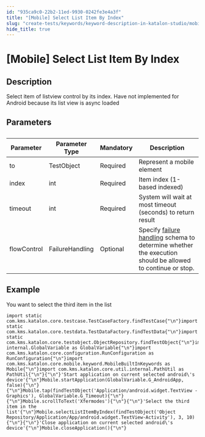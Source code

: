 ```yaml
---
id: "935ca9c0-22b2-11ed-9930-0242fe3e4a3f"
title: "[Mobile] Select List Item By Index"
slug: "create-tests/keywords/keyword-description-in-katalon-studio/mobile-keywords/mobile-select-list-item-by-index"
hide_title: true
---
```


# <a id="id_0" class="anchor_top_offset"/><a id="ariaid-title1" class="anchor_top_offset"/>[Mobile] Select List Item By Index


## <a id="id_0__id_1" class="anchor_top_offset"/>Description

              
<p xmlns="http://www.w3.org/1999/xhtml" className="p">Select item of listview control by its index. Have not   implemented for Android because its list view is async loaded</p> 
      

## <a id="id_0__id_2" class="anchor_top_offset"/>Parameters  

              
<table xmlns="http://www.w3.org/1999/xhtml" className="table anchor_top_offset" id="id_0__50c12a68-5555-42f1-9317-83bbb1ee9d8b"><caption /><thead className="thead"><tr className><th className="entry anchor_top_offset" id="id_0__50c12a68-5555-42f1-9317-83bbb1ee9d8b__entry__1">Parameter</th><th className="entry anchor_top_offset" id="id_0__50c12a68-5555-42f1-9317-83bbb1ee9d8b__entry__2">Parameter Type</th><th className="entry anchor_top_offset" id="id_0__50c12a68-5555-42f1-9317-83bbb1ee9d8b__entry__3">Mandatory</th><th className="entry anchor_top_offset" id="id_0__50c12a68-5555-42f1-9317-83bbb1ee9d8b__entry__4">Description</th></tr></thead><tbody className="tbody"><tr className><td className="entry" headers="id_0__50c12a68-5555-42f1-9317-83bbb1ee9d8b__entry__1 id_0__50c12a68-5555-42f1-9317-83bbb1ee9d8b__entry__2 id_0__50c12a68-5555-42f1-9317-83bbb1ee9d8b__entry__3 id_0__50c12a68-5555-42f1-9317-83bbb1ee9d8b__entry__4 ">to</td><td className="entry" headers="id_0__50c12a68-5555-42f1-9317-83bbb1ee9d8b__entry__1 id_0__50c12a68-5555-42f1-9317-83bbb1ee9d8b__entry__2 id_0__50c12a68-5555-42f1-9317-83bbb1ee9d8b__entry__3 id_0__50c12a68-5555-42f1-9317-83bbb1ee9d8b__entry__4 ">TestObject</td><td className="entry" headers="id_0__50c12a68-5555-42f1-9317-83bbb1ee9d8b__entry__1 id_0__50c12a68-5555-42f1-9317-83bbb1ee9d8b__entry__2 id_0__50c12a68-5555-42f1-9317-83bbb1ee9d8b__entry__3 id_0__50c12a68-5555-42f1-9317-83bbb1ee9d8b__entry__4 ">Required</td><td className="entry" headers="id_0__50c12a68-5555-42f1-9317-83bbb1ee9d8b__entry__1 id_0__50c12a68-5555-42f1-9317-83bbb1ee9d8b__entry__2 id_0__50c12a68-5555-42f1-9317-83bbb1ee9d8b__entry__3 id_0__50c12a68-5555-42f1-9317-83bbb1ee9d8b__entry__4 ">Represent a mobile element</td></tr><tr className><td className="entry" headers="id_0__50c12a68-5555-42f1-9317-83bbb1ee9d8b__entry__1 id_0__50c12a68-5555-42f1-9317-83bbb1ee9d8b__entry__2 id_0__50c12a68-5555-42f1-9317-83bbb1ee9d8b__entry__3 id_0__50c12a68-5555-42f1-9317-83bbb1ee9d8b__entry__4 ">index</td><td className="entry" headers="id_0__50c12a68-5555-42f1-9317-83bbb1ee9d8b__entry__1 id_0__50c12a68-5555-42f1-9317-83bbb1ee9d8b__entry__2 id_0__50c12a68-5555-42f1-9317-83bbb1ee9d8b__entry__3 id_0__50c12a68-5555-42f1-9317-83bbb1ee9d8b__entry__4 ">int</td><td className="entry" headers="id_0__50c12a68-5555-42f1-9317-83bbb1ee9d8b__entry__1 id_0__50c12a68-5555-42f1-9317-83bbb1ee9d8b__entry__2 id_0__50c12a68-5555-42f1-9317-83bbb1ee9d8b__entry__3 id_0__50c12a68-5555-42f1-9317-83bbb1ee9d8b__entry__4 ">Required</td><td className="entry" headers="id_0__50c12a68-5555-42f1-9317-83bbb1ee9d8b__entry__1 id_0__50c12a68-5555-42f1-9317-83bbb1ee9d8b__entry__2 id_0__50c12a68-5555-42f1-9317-83bbb1ee9d8b__entry__3 id_0__50c12a68-5555-42f1-9317-83bbb1ee9d8b__entry__4 ">Item index (1-based indexed)</td></tr><tr className><td className="entry" headers="id_0__50c12a68-5555-42f1-9317-83bbb1ee9d8b__entry__1 id_0__50c12a68-5555-42f1-9317-83bbb1ee9d8b__entry__2 id_0__50c12a68-5555-42f1-9317-83bbb1ee9d8b__entry__3 id_0__50c12a68-5555-42f1-9317-83bbb1ee9d8b__entry__4 ">timeout</td><td className="entry" headers="id_0__50c12a68-5555-42f1-9317-83bbb1ee9d8b__entry__1 id_0__50c12a68-5555-42f1-9317-83bbb1ee9d8b__entry__2 id_0__50c12a68-5555-42f1-9317-83bbb1ee9d8b__entry__3 id_0__50c12a68-5555-42f1-9317-83bbb1ee9d8b__entry__4 ">int</td><td className="entry" headers="id_0__50c12a68-5555-42f1-9317-83bbb1ee9d8b__entry__1 id_0__50c12a68-5555-42f1-9317-83bbb1ee9d8b__entry__2 id_0__50c12a68-5555-42f1-9317-83bbb1ee9d8b__entry__3 id_0__50c12a68-5555-42f1-9317-83bbb1ee9d8b__entry__4 ">Required</td><td className="entry" headers="id_0__50c12a68-5555-42f1-9317-83bbb1ee9d8b__entry__1 id_0__50c12a68-5555-42f1-9317-83bbb1ee9d8b__entry__2 id_0__50c12a68-5555-42f1-9317-83bbb1ee9d8b__entry__3 id_0__50c12a68-5555-42f1-9317-83bbb1ee9d8b__entry__4 ">System will wait at most timeout (seconds) to return         result</td></tr><tr className><td className="entry" headers="id_0__50c12a68-5555-42f1-9317-83bbb1ee9d8b__entry__1 id_0__50c12a68-5555-42f1-9317-83bbb1ee9d8b__entry__2 id_0__50c12a68-5555-42f1-9317-83bbb1ee9d8b__entry__3 id_0__50c12a68-5555-42f1-9317-83bbb1ee9d8b__entry__4 ">flowControl</td><td className="entry" headers="id_0__50c12a68-5555-42f1-9317-83bbb1ee9d8b__entry__1 id_0__50c12a68-5555-42f1-9317-83bbb1ee9d8b__entry__2 id_0__50c12a68-5555-42f1-9317-83bbb1ee9d8b__entry__3 id_0__50c12a68-5555-42f1-9317-83bbb1ee9d8b__entry__4 ">FailureHandling</td><td className="entry" headers="id_0__50c12a68-5555-42f1-9317-83bbb1ee9d8b__entry__1 id_0__50c12a68-5555-42f1-9317-83bbb1ee9d8b__entry__2 id_0__50c12a68-5555-42f1-9317-83bbb1ee9d8b__entry__3 id_0__50c12a68-5555-42f1-9317-83bbb1ee9d8b__entry__4 ">Optional</td><td className="entry" headers="id_0__50c12a68-5555-42f1-9317-83bbb1ee9d8b__entry__1 id_0__50c12a68-5555-42f1-9317-83bbb1ee9d8b__entry__2 id_0__50c12a68-5555-42f1-9317-83bbb1ee9d8b__entry__3 id_0__50c12a68-5555-42f1-9317-83bbb1ee9d8b__entry__4 ">Specify <a className="xref" href="/docs/maintain/configure-failure-handling-settings-in-katalon-studio">failure handling</a> schema to         determine whether the execution should be allowed to continue or         stop.</td></tr></tbody></table> 
      

## <a id="id_0__id_3" class="anchor_top_offset"/>Example

              
<p xmlns="http://www.w3.org/1999/xhtml" className="p">You want to select the third item in the list</p> 
              
<pre xmlns="http://www.w3.org/1999/xhtml" className="pre codeblock"><code>import static com.kms.katalon.core.testcase.TestCaseFactory.findTestCase{"\n"}import static com.kms.katalon.core.testdata.TestDataFactory.findTestData{"\n"}import static com.kms.katalon.core.testobject.ObjectRepository.findTestObject{"\n"}import internal.GlobalVariable as GlobalVariable{"\n"}import com.kms.katalon.core.configuration.RunConfiguration as RunConfiguration{"\n"}import com.kms.katalon.core.mobile.keyword.MobileBuiltInKeywords as Mobile{"\n"}import com.kms.katalon.core.util.internal.PathUtil as PathUtil{"\n"}{"\n"}'Start application on current selected android\'s device'{"\n"}Mobile.startApplication(GlobalVariable.G_AndroidApp, false){"\n"}{"\n"}Mobile.tap(findTestObject('Application/android.widget.TextView - Graphics'), GlobalVariable.G_Timeout){"\n"}{"\n"}Mobile.scrollToText('Xfermodes'){"\n"}{"\n"}'Select the third item in the list'{"\n"}Mobile.selectListItemByIndex(findTestObject('Object Repository/Application/App/android.widget.TextView-Activity'), 3, 10){"\n"}{"\n"}'Close application on current selected android\'s device'{"\n"}Mobile.closeApplication(){"\n"}</code></pre> 
            

